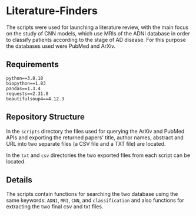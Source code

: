 # Literature-Finders

The scripts were used for launching a literature review, with the main focus on the study of CNN models, which use MRIs of the ADNI database in order to classify patients according to the stage of AD disease. For this purpose the databases used were PubMed and ArXiv.

## Requirements

```
python==3.8.18
biopython==1.83
pandas==1.3.4
requests==2.31.0
beautifulsoup4==4.12.3
```


## Repository Structure

In the `scripts` directory the files used for querying the ArXiv and PubMed APIs and exporting the returned papers' title, author names, abstract and URL into two separate files (a CSV file and a TXT file) are located.

In the `txt` and `csv` directories the two exported files from each script can be located.


## Details

The scripts contain functions for searching the two database using the same keywords: `ADNI`, `MRI`, `CNN`, and `classification` and also functions for extracting the two final csv and txt files.
